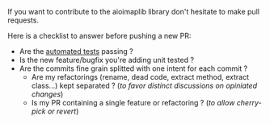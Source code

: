 If you want to contribute to the aioimaplib library don't hesitate to make pull requests. 

Here is a checklist to answer before pushing a new PR:

- Are the [automated tests](README.rst) passing ?
- Is the new feature/bugfix you're adding unit tested ?
- Are the commits fine grain splitted with one intent for each commit ?
  - Are my refactorings (rename, dead code, extract method, extract class...) kept separated ? (*to favor distinct discussions on opiniated changes*)
  - Is my PR containing a single feature or refactoring ? (*to allow cherry-pick or revert*)

